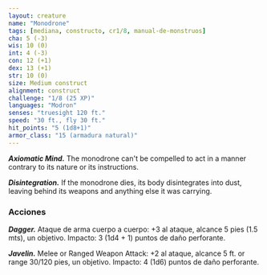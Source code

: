 ```yaml
---
layout: creature
name: "Monodrone"
tags: [mediana, constructo, cr1/8, manual-de-monstruos]
cha: 5 (-3)
wis: 10 (0)
int: 4 (-3)
con: 12 (+1)
dex: 13 (+1)
str: 10 (0)
size: Medium construct
alignment: construct
challenge: "1/8 (25 XP)"
languages: "Modron"
senses: "truesight 120 ft."
speed: "30 ft., fly 30 ft."
hit_points: "5 (1d8+1)"
armor_class: "15 (armadura natural)"
---
```


***Axiomatic Mind.*** The monodrone can't be compelled to act in a manner contrary to its nature or its instructions.

***Disintegration.*** If the monodrone dies, its body disintegrates into dust, leaving behind its weapons and anything else it was carrying.

### Acciones

***Dagger.*** Ataque de arma cuerpo a cuerpo: +3 al ataque, alcance 5 pies (1.5 mts), un objetivo. Impacto: 3 (1d4 + 1) puntos de daño perforante.

***Javelin.*** Melee or Ranged Weapon Attack: +2 al ataque, alcance 5 ft. or range 30/120 pies, un objetivo. Impacto: 4 (1d6) puntos de daño perforante.